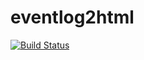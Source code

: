 # eventlog2html

[![Build Status](https://travis-ci.org/mpickering/hp2pretty.svg?branch=master)](https://travis-ci.org/mpickering/hp2pretty)
